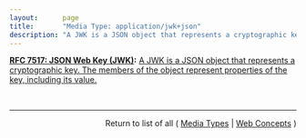 ```yaml
---
layout:      page
title:       "Media Type: application/jwk+json"
description: "A JWK is a JSON object that represents a cryptographic key. The members of the object represent properties of the key, including its value."
---
```


**[RFC 7517: JSON Web Key (JWK)](/specs/IETF/RFC/7517 "A JSON Web Key (JWK) is a JavaScript Object Notation (JSON) data structure that represents a cryptographic key. This specification also defines a JWK Set JSON data structure that represents a set of JWKs. Cryptographic algorithms and identifiers for use with this specification are described in the separate JSON Web Algorithms (JWA) specification and IANA registries established by that specification."):** [A JWK is a JSON object that represents a cryptographic key. The members of the object represent properties of the key, including its value.](http://tools.ietf.org/html/rfc7517#section-4 "Read documentation for Media Type &#34;application/jwk+json&#34;")

<br/>
<hr/>

<p style="text-align: right">Return to list of all ( <a href="../media-types">Media Types</a> | <a href="../">Web Concepts</a> )</p>